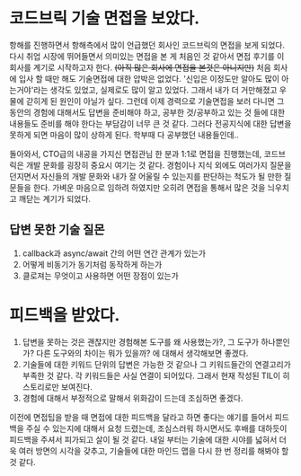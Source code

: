 # 코드브릭 기술 면접을 보았다.
항해를 진행하면서 항해측에서 많이 언급했던 회사인 코드브릭의 면접을 보게 되었다. 다시 취업 시장에 뛰어들면서 의미있는 면접을 본 게 처음인 것 같아서 면접 후기를 이 회사를 계기로 시작하고자 한다. ~~(아직 많은 회사에 면접을 본것은 아니지만)~~ 처음 회사에 입사 할 때만 해도 기술면접에 대한 압박은 없었다. '신입은 이정도만 알아도 많이 아는거야'라는 생각도 있었고, 실제로도 많이 알고 있었다. 그래서 내가 더 거만해졌고 우물에 갇히게 된 원인이 아닐가 싶다. 그런데 이제 경력으로 기술면접을 보러 다니면 그 동안의 경험에 대해서도 답변을 준비해야 하고, 공부한 것/공부하고 있는 것 들에 대한 내용들도 준비를 해야 한다는 부담감이 너무 큰 것 같다. 그러다 전공지식에 대한 답변을 못하게 되면 마음이 많이 상하게 된다. 학부때 다 공부했던 내용들인데..

돌아와서,
CTO급의 내공을 가지신 면접관님 한 분과 1:1로 면접을 진행했는데, 코드브릭은 개발 문화를 굉장히 중요시 여기는 것 같다. 경험이나 지식 외에도 여러가지 질문을 던지면서 자신들의 개발 문화와 내가 잘 어울릴 수 있는지를 판단하는 척도가 될 만한 질문들을 한다. 가벼운 마음으로 임하려 하였지만 오히려 면접을 통해서 많은 것을 늬우치고 깨닫는 계기가 되었다.

## 답변 못한 기술 질몬
1. callback과 async/await 간의 어떤 연간 관계가 있는가
1. 어떻게 비동기가 동기처럼 동작하게 하는가
1. 클로져는 무엇이고 사용하면 어떤 장점이 있는가

# 피드백을 받았다.
1. 답변을 못하는 것은 괜찮지만 경험해본 도구를 왜 사용했는가?, 그 도구가 하나뿐인가? 다른 도구와의 차이는 뭐가 있을까? 에 대해서 생각해보면 좋겠다.
1. 기술들에 대한 키워드 단위의 답변은 가능한 것 같으나 그 키워드들간의 연결고리가 부족한 것 같다. 각 키워드들은 사실 연결이 되어있다. 그래서 현재 작성된 TIL이 히스토리로만 보여진다.
1. 경험에 대해서 부정적으로 말해서 위화감이 드는데 조심하면 좋겠다. 

이전에 면접팁을 받을 때 면접에 대한 피드백을 달라고 하면 좋다는 얘기를 들어서 피드백을 주실 수 있는지에 대해서 요청 드렸는데, 조심스러워 하시면서도 후배를 대하듯이 피드백을 주셔서 피가되고 살이 될 것 같다. 내일 부터는 기술에 대한 시야를 넓혀서 더욱 여러 방면의 시각을 갖추고, 기술들에 대한 마인드 맵을 다시 한 번 정리를 해봐야 할 것 같다.